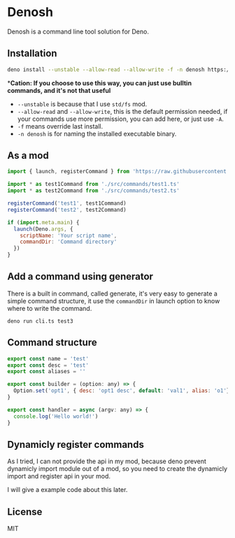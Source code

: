 # Denosh

Denosh is a command line tool solution for Deno.

## Installation

```bash
deno install --unstable --allow-read --allow-write -f -n denosh https://raw.githubusercontent.com/denosh/denosh/master/denosh.ts
```

***Cation: If you choose to use this way, you can just use bulltin commands, and it's not that useful** 

* `--unstable` is because that I use `std/fs` mod.
* `--allow-read` and `--allow-write`, this is the default permission needed, if your commands use more permission, you can add here, or just use `-A`.
* `-f` means override last install.
* `-n denosh` is for naming the installed executable binary.

## As a mod

```js
import { launch, registerCommand } from 'https://raw.githubusercontent.com/denosh/denosh/master/mod.ts'

import * as test1Command from './src/commands/test1.ts'
import * as test2Command from './src/commands/test2.ts'

registerCommand('test1', test1Command)
registerCommand('test2', test2Command)

if (import.meta.main) {
  launch(Deno.args, {
    scriptName: 'Your script name',
    commandDir: 'Command directory'
  })
}
```

## Add a command using generator

There is a built in command, called generate, it's very easy to generate a simple command structure, it use the `commandDir` in launch option to know where to write the command.

```
deno run cli.ts test3
```

## Command structure

```js
export const name = 'test'
export const desc = 'test'
export const aliases = ''

export const builder = (option: any) => {
  Option.set('opt1', { desc: 'opt1 desc', default: 'val1', alias: 'o1'})
}

export const handler = async (argv: any) => {
  console.log('Hello world!')
}
```

## Dynamicly register commands

As I tried, I can not provide the api in my mod, because deno prevent dynamicly import module out of a mod, so you need to create the dynamicly import and register api in your mod.

I will give a example code about this later.

## License

MIT